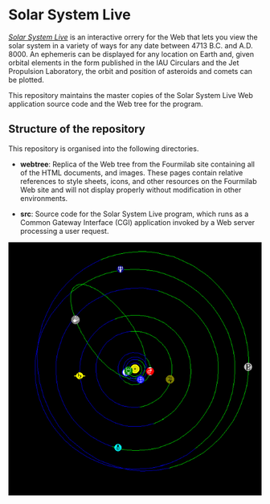 # Solar System Live

[*Solar System Live*](https://www.fourmilab.ch/solar/)
is an interactive orrery for the Web that lets you view the solar 
system in a variety of ways for any date between 4713 B.C. and A.D. 
8000.  An ephemeris can be displayed for any location on Earth and, 
given orbital elements in the form published in the IAU Circulars and 
the Jet Propulsion Laboratory, the orbit and position of asteroids and 
comets can be plotted.

This repository maintains the master copies of the Solar System Live 
Web application source code and the Web tree for the program.

## Structure of the repository

This repository is organised into the following directories.

* **webtree**: Replica of the Web tree from the Fourmilab site
containing all of the HTML documents, and images.  These
pages contain relative references to style sheets, icons, and other
resources on the Fourmilab Web site and will not display properly
without modification in other environments.

* **src**: Source code for the Solar System Live program, which runs
as a Common Gateway Interface (CGI) application invoked by a Web
server processing a user request.

![Solar System Live: Halley's Comet](src/regress/expected/solar1.gif)
